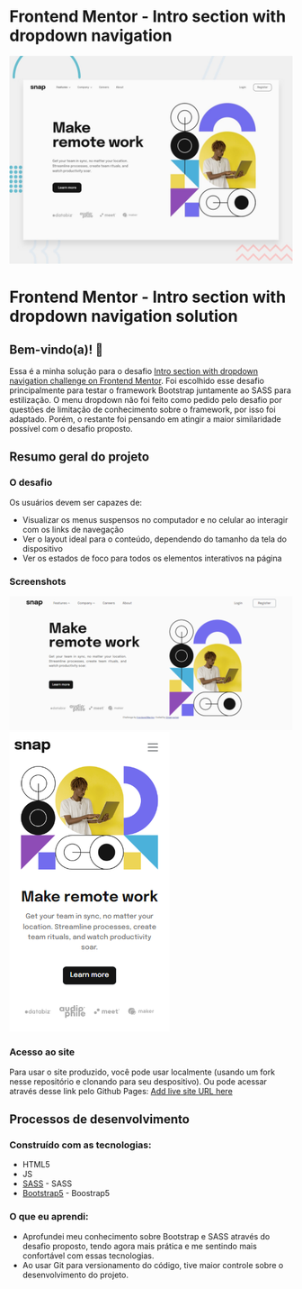 # Frontend Mentor - Intro section with dropdown navigation

![Design preview for the Intro section with dropdown navigation coding challenge](./design/desktop-preview.jpg)

# Frontend Mentor - Intro section with dropdown navigation solution

## Bem-vindo(a)! 👋

Essa é a minha solução para o desafio [Intro section with dropdown navigation challenge on Frontend Mentor](https://www.frontendmentor.io/challenges/intro-section-with-dropdown-navigation-ryaPetHE5). Foi escolhido esse desafio principalmente para testar o framework Bootstrap juntamente ao SASS para estilização. O menu dropdown não foi feito como pedido pelo desafio por questões de limitação de conhecimento sobre o framework, por isso foi adaptado. Porém, o restante foi pensando em atingir a maior similaridade possível com o desafio proposto.

## Resumo geral do projeto
### O desafio

Os usuários devem ser capazes de:

- Visualizar os menus suspensos no computador e no celular ao interagir com os links de navegação
- Ver o layout ideal para o conteúdo, dependendo do tamanho da tela do dispositivo
- Ver os estados de foco para todos os elementos interativos na página

### Screenshots

![](./design/versaoFinalDesktop.png)
![](./design/versaoFinalMobile.png)

### Acesso ao site

Para usar o site produzido, você pode usar localmente (usando um fork nesse repositório e clonando para seu despositivo). Ou pode acessar através desse link pelo Github Pages: [Add live site URL here](https://your-live-site-url.com)

## Processos de desenvolvimento

### Construído com as tecnologias:

- HTML5
- JS
- [SASS](https://sass-lang.com/documentation/) - SASS
- [Bootstrap5](https://getbootstrap.com) - Boostrap5

### O que eu aprendi:

- Aprofundei meu conhecimento sobre Bootstrap e SASS através do desafio proposto, tendo agora mais prática e me sentindo mais confortável com essas tecnologias.
- Ao usar Git para versionamento do código, tive maior controle sobre o desenvolvimento do projeto.

